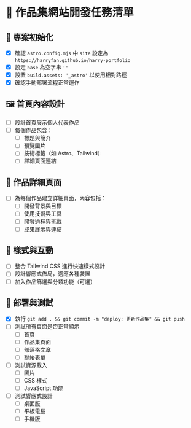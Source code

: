 # 🎨 作品集網站開發任務清單

## 🔧 專案初始化

- [x] 確認 `astro.config.mjs` 中 `site` 設定為 `https://harryfan.github.io/harry-portfolio`
- [x] 設定 `base` 為空字串 `''`
- [x] 設置 `build.assets: '_astro'` 以使用相對路徑
- [x] 確認手動部署流程正常運作

## 🖼️ 首頁內容設計

- [ ] 設計首頁展示個人代表作品
- [ ] 每個作品包含：
  - [ ] 標題與簡介
  - [ ] 預覽圖片
  - [ ] 技術標籤（如 Astro、Tailwind）
  - [ ] 詳細頁面連結

## 📄 作品詳細頁面

- [ ] 為每個作品建立詳細頁面，內容包括：
  - [ ] 開發背景與目標
  - [ ] 使用技術與工具
  - [ ] 開發過程與挑戰
  - [ ] 成果展示與連結

## 🎨 樣式與互動

- [ ] 整合 Tailwind CSS 進行快速樣式設計
- [ ] 設計響應式佈局，適應各種裝置
- [ ] 加入作品篩選與分類功能（可選）

## 🚀 部署與測試

- [x] 執行 `git add . && git commit -m "deploy: 更新作品集" && git push`
- [ ] 測試所有頁面是否正常顯示
  - [ ] 首頁
  - [ ] 作品集頁面
  - [ ] 部落格文章
  - [ ] 聯絡表單
- [ ] 測試資源載入
  - [ ] 圖片
  - [ ] CSS 樣式
  - [ ] JavaScript 功能
- [ ] 測試響應式設計
  - [ ] 桌面版
  - [ ] 平板電腦
  - [ ] 手機版
